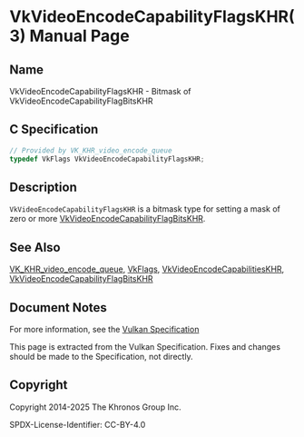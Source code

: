 # VkVideoEncodeCapabilityFlagsKHR(3) Manual Page

## Name

VkVideoEncodeCapabilityFlagsKHR - Bitmask of VkVideoEncodeCapabilityFlagBitsKHR



## [](#_c_specification)C Specification

```c++
// Provided by VK_KHR_video_encode_queue
typedef VkFlags VkVideoEncodeCapabilityFlagsKHR;
```

## [](#_description)Description

`VkVideoEncodeCapabilityFlagsKHR` is a bitmask type for setting a mask of zero or more [VkVideoEncodeCapabilityFlagBitsKHR](https://registry.khronos.org/vulkan/specs/latest/man/html/VkVideoEncodeCapabilityFlagBitsKHR.html).

## [](#_see_also)See Also

[VK\_KHR\_video\_encode\_queue](https://registry.khronos.org/vulkan/specs/latest/man/html/VK_KHR_video_encode_queue.html), [VkFlags](https://registry.khronos.org/vulkan/specs/latest/man/html/VkFlags.html), [VkVideoEncodeCapabilitiesKHR](https://registry.khronos.org/vulkan/specs/latest/man/html/VkVideoEncodeCapabilitiesKHR.html), [VkVideoEncodeCapabilityFlagBitsKHR](https://registry.khronos.org/vulkan/specs/latest/man/html/VkVideoEncodeCapabilityFlagBitsKHR.html)

## [](#_document_notes)Document Notes

For more information, see the [Vulkan Specification](https://registry.khronos.org/vulkan/specs/latest/html/vkspec.html#VkVideoEncodeCapabilityFlagsKHR)

This page is extracted from the Vulkan Specification. Fixes and changes should be made to the Specification, not directly.

## [](#_copyright)Copyright

Copyright 2014-2025 The Khronos Group Inc.

SPDX-License-Identifier: CC-BY-4.0